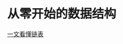 # 从零开始的数据结构
[一文看懂链表](https://mp.weixin.qq.com/s__biz=MzU4MTYyMTIzNQ==&amp;mid=2247483684&amp;idx=1&amp;sn=458b2fcc8376196030ad3492025fb852&amp;chksm=fd4585b8ca320cae660985c942cd63c75e015822573247775490171401cf1222a5b9b73e3dd9&token=110880790&lang=zh_CN#rd)

